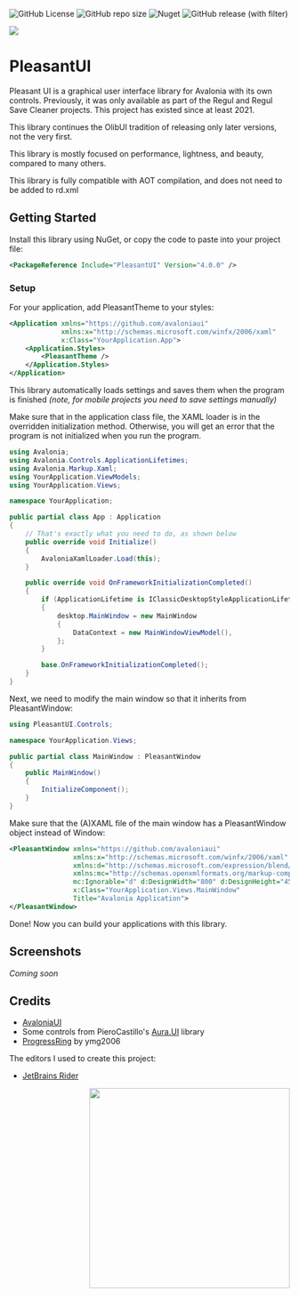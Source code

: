 ![GitHub License](https://img.shields.io/github/license/onebeld/PleasantUI?style=flat-square)
![GitHub repo size](https://img.shields.io/github/repo-size/onebeld/PleasantUI?style=flat-square)
![Nuget](https://img.shields.io/nuget/dt/PleasantUI?style=flat-square&logo=nuget)
![GitHub release (with filter)](https://img.shields.io/github/v/release/onebeld/PleasantUI?style=flat-square)

<img align="center" src="https://github.com/Onebeld/PleasantUI/assets/44552715/c8354beb-5b4b-4ce6-acbb-eb2b5e6a23e1">

# PleasantUI

Pleasant UI is a graphical user interface library for Avalonia with its own controls. Previously, it was only available as part of the Regul and Regul Save Cleaner projects. This project has existed since at least 2021.

This library continues the OlibUI tradition of releasing only later versions, not the very first.

This library is mostly focused on performance, lightness, and beauty, compared to many others.

This library is fully compatible with AOT compilation, and does not need to be added to rd.xml

## Getting Started

Install this library using NuGet, or copy the code to paste into your project file:

```xml
<PackageReference Include="PleasantUI" Version="4.0.0" />
```

### Setup

For your application, add PleasantTheme to your styles:

```xml
<Application xmlns="https://github.com/avaloniaui"
             xmlns:x="http://schemas.microsoft.com/winfx/2006/xaml"
             x:Class="YourApplication.App">
    <Application.Styles>
        <PleasantTheme />
    </Application.Styles>
</Application>
```
This library automatically loads settings and saves them when the program is finished _(note, for mobile projects you need to save settings manually)_

Make sure that in the application class file, the XAML loader is in the overridden initialization method. Otherwise, you will get an error that the program is not initialized when you run the program.

```csharp
using Avalonia;
using Avalonia.Controls.ApplicationLifetimes;
using Avalonia.Markup.Xaml;
using YourApplication.ViewModels;
using YourApplication.Views;

namespace YourApplication;

public partial class App : Application
{
    // That's exactly what you need to do, as shown below
    public override void Initialize()
    {
        AvaloniaXamlLoader.Load(this);
    }

    public override void OnFrameworkInitializationCompleted()
    {
        if (ApplicationLifetime is IClassicDesktopStyleApplicationLifetime desktop)
        {
            desktop.MainWindow = new MainWindow
            {
                DataContext = new MainWindowViewModel(),
            };
        }

        base.OnFrameworkInitializationCompleted();
    }
}
```

Next, we need to modify the main window so that it inherits from PleasantWindow:

```csharp
using PleasantUI.Controls;

namespace YourApplication.Views;

public partial class MainWindow : PleasantWindow
{
    public MainWindow()
    {
        InitializeComponent();
    }
}
```
Make sure that the (A)XAML file of the main window has a PleasantWindow object instead of Window:

```xml
<PleasantWindow xmlns="https://github.com/avaloniaui"
                xmlns:x="http://schemas.microsoft.com/winfx/2006/xaml"
                xmlns:d="http://schemas.microsoft.com/expression/blend/2008"
                xmlns:mc="http://schemas.openxmlformats.org/markup-compatibility/2006"
                mc:Ignorable="d" d:DesignWidth="800" d:DesignHeight="450"
                x:Class="YourApplication.Views.MainWindow"
                Title="Avalonia Application">
</PleasantWindow>
```

Done! Now you can build your applications with this library.

## Screenshots

*Coming soon*

## Credits

* [AvaloniaUI](https://github.com/AvaloniaUI/Avalonia)
* Some controls from PieroCastillo's [Aura.UI](https://github.com/PieroCastillo/Aura.UI) library
* [ProgressRing](https://github.com/ymg2006/FluentAvalonia.ProgressRing) by ymg2006

The editors I used to create this project:
* [JetBrains Rider](https://www.jetbrains.com/rider/)

<img src="https://github.com/Onebeld/PleasantUI/assets/44552715/c6bcf430-4153-4f72-bcca-e97e5cdce491" width="360" align="right"/>
